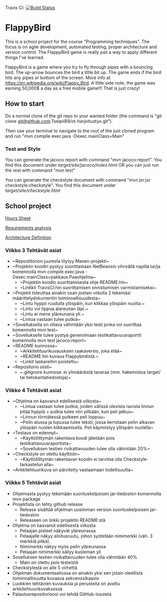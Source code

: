 Travis CI: [![Build Status](https://travis-ci.org/Tseipii89/ot-harjoitustyo.svg?branch=master)](https://travis-ci.org/Tseipii89/ot-harjoitustyo)

# FlappyBird #

This is a school project for the course "Programming techniques". The focus is on agile development, automated testing, proper architecture and version control. The FlappyBird game is really just a way to apply different things I've learned.

FlappyBird is a game where you try to fly through pipes with a bouncing bird. The up-arrow bounces the bird a little bit up. The game ends if the bird hits any pipes or bottom of the screen. More info at <https://en.wikipedia.org/wiki/Flappy_Bird>. A little side note, the game was earning 50,000$ a day as a free mobile game!!! That is just crazy!

## How to start ##

Do a normal clone of the git repo to your wanted folder (the command is "git clone git@github.com:Tseipii89/ot-harjoitustyo.git").

Then use your terminal to navigate to the root of the just cloned program and run "mvn compile exec:java -Dexec.mainClass=Main"

### Test and Style ###

You can generate the jacoco report with command "mvn jacoco:report". You find this document under *target/site/jacoco/index.html* OR you can just run the rest with command "mvn test"

You can generate the checkstyle document with command "mvn jxr:jxr checkstyle:checkstyle". You find this document under *target/site/checkstyle.html*

## School project ##

[Hours Sheet](/dokumentointi/hourSheet.md)

[Requirements analysis](/dokumentointi/Requirements.md)

[Architecture Definition](/dokumentointi/architectureDefinition.md)


### Viikko 3 Tehtävät asiat ###

* ~Repostitorion juuresta löytyy Maven-projekti~
* ~Projektin koodin pystyy suorittamaan NetBeansin vihreällä napilla tai/ja komennolla mvn compile exec:java -Dexec.mainClass=pakkaus.Paaohjelma~
   * ~Projektin koodin suorittamisesta ohje README:hin~
   * ~Linkkit TravisCI:hin suorittamisen onnistumisen varmistamiseksi~
* ~Projekti toteuttaa ainakin osan jostain viikolla 2 tekemäsi määrittelydokumentin toiminnallisuudesta~
   * ~Lintu hyppii ruudulla ylöspäin, kun klikkaa ylöspäin nuolta.~ 
   * ~Lintu voi tippua alareunan läpi.~ 
   * ~Lintu ei mene yläreunana yli.~
   * ~Lintua vastaan tulee putkia~
* ~Sovelluksella on oltava vähintään yksi testi jonka voi suorittaa komennolla mvn test~
* ~Sovellukselle tulee pystyä generoimaan testikattavuusraportti komennolla mvn test jacoco:report~
* ~README kunnossa~
   * ~Arkkitehtuurikuvausksen raakaversio, joka elää~
   * ~README:hin kuvaus Flappybirdistä.~
   * ~Linkit laskareihin poistettu~
* ~Repositorio siisti~
   * ~.gitignore kunnosa: ei ylimääräistä tavaraa (mm. hakemistoa target/ tai tietokantatiedostoja)~


### Viikko 4 Tehtävät asiat ###
 
* ~Ohjelma on kasvanut edellisestä viikosta~
   * ~Lintua vastaan tulee putkia, joiden välissä olevista raoista linnun pitää hyppiä + putkia tulee niin pitkään, kun peli jatkuu~
   * ~Linnun törmätessä putkeen peli loppuu~
   * ~Pelin alussa ja lopussa tulee teksti, jossa kerrotaan pelin alkavan ylöspäin nuolen klikkaamisella. Peli käynnistyy ylöspäin nuolella~
* ~Testaus on edennyt~
   * ~Käyttöliittymän rakentava koodi jätetään pois testikattavuusraportista~
   * ~Sovelluksen testien rivikattavuuden tulee olla vähintään 20%~
* ~Checkstyle on otettu käyttöön~
   * ~Käyttöliittymän rakentavan koodin ei tarvitse olla Checkstyle-tarkastelun alla~
* ~Arkkitehtuurikuva on päivitetty vastaamaan todellisuutta~

### Viikko 5 Tehtävät asiat ###
 
* Ohjelmasta pystyy tekemään suorituskelpoisen jar-tiedoston komennolla mvn package
* Projektista on tehty github release
   * Release sisältää ohjelman uusimman version suorituskelpoisen jar-tiedoston
   * Releaseen on linkki projektin README:stä
* Ohjelma on kasvanut edellisestä viikosta
   * Pelaajan pisteet näkyvät yläreunassa
   * Pelaajalle näkyy aloitusruutu, johon syötetään nimimerkki (väh. 3 merkkiä pitkä).
   * Nimimerkki näkyy myös pelin yläreunassa
   * Pelaajan nimimerkki säilyy kuoleman yli
* Sovelluksen testien rivikattavuuden tulee olla vähintään 40%
   * Main on otettu pois testeistä
* Checkstylestä on alle 5 virhettä
* Ohjelman dokumentaatiossa on ainakin yksi sen jotain oleellista toiminnallisuutta kuvaava sekvenssikaavio
* Luokkien tehtävien kuvauksia ja perusteita on avattu arkkitehtuurikuvaksessa
* Palautusrepositorioosi voi tehdä GitHub-issuieta
